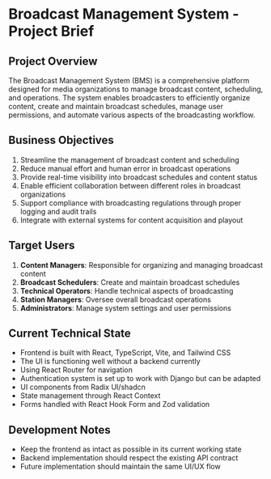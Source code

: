 # Broadcast Management System - Project Brief

## Project Overview

The Broadcast Management System (BMS) is a comprehensive platform designed for media organizations to manage broadcast content, scheduling, and operations. The system enables broadcasters to efficiently organize content, create and maintain broadcast schedules, manage user permissions, and automate various aspects of the broadcasting workflow.

## Business Objectives

1. Streamline the management of broadcast content and scheduling
2. Reduce manual effort and human error in broadcast operations
3. Provide real-time visibility into broadcast schedules and content status
4. Enable efficient collaboration between different roles in broadcast organizations
5. Support compliance with broadcasting regulations through proper logging and audit trails
6. Integrate with external systems for content acquisition and playout

## Target Users

1. **Content Managers**: Responsible for organizing and managing broadcast content
2. **Broadcast Schedulers**: Create and maintain broadcast schedules
3. **Technical Operators**: Handle technical aspects of broadcasting
4. **Station Managers**: Oversee overall broadcast operations
5. **Administrators**: Manage system settings and user permissions

## Current Technical State

- Frontend is built with React, TypeScript, Vite, and Tailwind CSS
- The UI is functioning well without a backend currently
- Using React Router for navigation
- Authentication system is set up to work with Django but can be adapted
- UI components from Radix UI/shadcn
- State management through React Context
- Forms handled with React Hook Form and Zod validation

## Development Notes

- Keep the frontend as intact as possible in its current working state
- Backend implementation should respect the existing API contract
- Future implementation should maintain the same UI/UX flow 